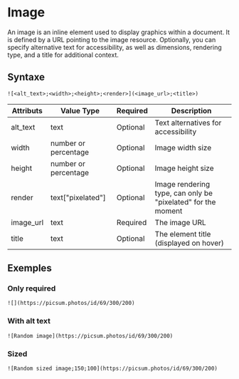 # Image

An image is an inline element used to display graphics within a document. It is defined by a URL pointing to the image resource. Optionally, you can specify alternative text for accessibility, as well as dimensions, rendering type, and a title for additional context.

## Syntaxe

```syntaxe
![<alt_text>;<width>;<height>;<render>](<image_url>;<title>)
```

| Attributs | Value Type           | Required | Description                                                  |
| --------- | -------------------- | -------- | ------------------------------------------------------------ |
| alt_text  | text                 | Optional | Text alternatives for accessibility                          |
| width     | number or percentage | Optional | Image width size                                             |
| height    | number or percentage | Optional | Image height size                                            |
| render    | text["pixelated"]    | Optional | Image rendering type, can only be "pixelated" for the moment |
| image_url | text                 | Required | The image URL                                                |
| title     | text                 | Optional | The element title (displayed on hover)                       |

## Exemples

### Only required

```
![](https://picsum.photos/id/69/300/200)
```

### With alt text

```
![Random image](https://picsum.photos/id/69/300/200)
```

### Sized

```
![Random sized image;150;100](https://picsum.photos/id/69/300/200)
```
